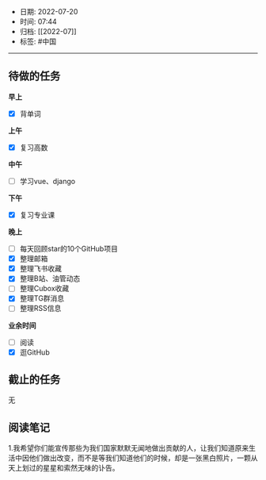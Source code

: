 - 日期: 2022-07-20
- 时间: 07:44
- 归档: [[2022-07]]
- 标签: #中国 
---

## 待做的任务

**早上**

- [x] 背单词

**上午**

- [x] 复习高数

**中午**

- [ ] 学习vue、django

**下午**

- [x] 复习专业课

**晚上**

- [ ] 每天回顾star的10个GitHub项目
- [x] 整理邮箱
- [x] 整理飞书收藏
- [x] 整理B站、油管动态
- [ ] 整理Cubox收藏
- [x] 整理TG群消息
- [ ] 整理RSS信息

**业余时间**

- [ ] 阅读 
- [x] 逛GitHub

## 截止的任务

无

## 阅读笔记

1.我希望你们能宣传那些为我们国家默默无闻地做出贡献的人，让我们知道原来生活中因他们做出改变，而不是等我们知道他们的时候，却是一张黑白照片，一颗从天上划过的星星和索然无味的讣告。


